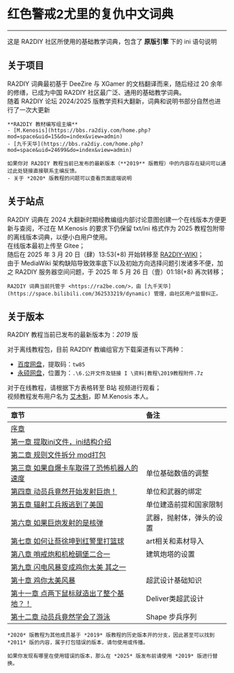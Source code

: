 # 红色警戒2尤里的复仇中文词典
---
这是 RA2DIY 社区所使用的基础教学词典，包含了 **原版引擎** 下的 ini 语句说明  

## 关于项目
RA2DIY 词典最初基于 DeeZire 与 XGamer 的文档翻译而来，随后经过 20 余年的修缮，已成为中国 RA2DIY 社区最广泛、通用的基础教学词典。  
随着 RA2DIY 论坛 2024/2025 版教学资料大翻新，词典和说明书部分自然也进行了一次大更新

```{important}
**RA2DIY 教材编写组主编**
- [M.Kenosis](https://bbs.ra2diy.com/home.php?mod=space&uid=15&do=index&view=admin)
- [九千天华](https://bbs.ra2diy.com/home.php?mod=space&uid=24699&do=index&view=admin)

如果你对 RA2DIY 教程当前已发布的最新版本（**2019** 版教程）中的内容存在疑问可以通过此处链接直接联系主编反馈。
- 关于 *2020* 版教程的问题可以查看页面底端说明
```

## 关于站点
RA2DIY 词典在 2024 大翻新时期经教编组内部讨论意图创建一个在线版本方便更新与查阅，不过在 M.Kenosis 的要求下仍保留 txt/ini 格式作为 2025 教程包附带的离线版本词典，以便小白用户使用。  
在线版本最初上传至 Gitee；  
随后在 2025 年 3 月 20 日（肆）13:53(+8) 开始转移至 [RA2DIY-WIKI](https://wiki.ra2diy.com/w/%E9%A6%96%E9%A1%B5)；  
由于 MediaWiki 架构缺陷导致效率底下以及初始方向选择问题引发诸多不便，加之 RA2DIY 服务器空间问题，于 2025 年 5 月 26 日（壹）01:18(+8) 再次转移；

```{note}
RA2DIY 词典当前托管于 <https://ra2be.com/>，由 [九千天华](https://space.bilibili.com/362533219/dynamic) 管理，由社区用户监督纠正。
```

## 关于版本
RA2DIY 教程当前已发布的最新版本为：*2019* 版

对于离线教程包，目前 RA2DIY 教编组官方下载渠道有以下两种：
- [百度网盘](https://pan.baidu.com/s/15DdI6hBCLLypmshxZAFPwQ)，提取码：`tw85`
- [永硕网盘](http://20400prosperous.ysepan.com/)，位置为：`.\6.公开文件及链接 I \资料|教程\2019教程附件.7z`

对于在线教程，请根据下方表格转至 B站 视频进行观看；  
视频教程发布用户名为 [艾木魁](https://space.bilibili.com/194846)，即 M.Kenosis 本人。

| 章节                                                                                      | 备注
|:------------------------------------------------------------------------------------------|:--------------------------|
| [序章](https://www.bilibili.com/video/BV1R441147pc)                                       |                           |
| [第一章 提取ini文件，ini结构介绍](https://www.bilibili.com/video/BV1t4411t7YK)            |                           |
| [第二章 规则文件拆分 mod打包](https://www.bilibili.com/video/BV1R4411t7i9)                |                           |
| [第三章 如果自爆卡车取得了恐怖机器人的速度](https://www.bilibili.com/video/BV1X4411t7Rj)  | 单位基础数值的调整        |
| [第四章 动员兵竟然开始发射巨炮！](https://www.bilibili.com/video/BV1D4411x7Y5)            | 单位和武器的绑定          |
| [第五章 辐射工兵叛逃到了美国](https://www.bilibili.com/video/BV1b441147we)                | 单位建造前提和国家限制    |
| [第六章 如果巨炮发射的是核弹](https://www.bilibili.com/video/BV1h441147wH)                | 武器，抛射体，弹头的设置  |
| [第七章 如何让蔡徐坤到红警里打篮球](https://www.bilibili.com/video/BV1n4411i71z)          | art相关和素材导入         |
| [第八章 哨戒炮和机枪碉堡二合一](https://www.bilibili.com/video/BV1Y4411i7ga)              | 建筑炮塔的设置            |
| [第九章 闪电风暴变成鸡你太美 其之一](https://www.bilibili.com/video/BV1M4411v7Se)         |                           |
| [第十章 鸡你太美风暴](https://www.bilibili.com/video/BV1z4411v7Em)                        | 超武设计基础知识          |
| [第十一章 点两下鼠标就造出了整个基地？！](https://www.bilibili.com/video/BV1f4411Y72B)    | Deliver类超武设计         |
| [第十二章 动员兵竟然学会了游泳](https://www.bilibili.com/video/BV1f4411Y7RR/)             | Shape 步兵序列            |

```{hint}
*2020* 版教程为其他成员基于 *2019* 版教程的历史版本开的分支，因此甚至可以找到 *2011* 版的内容，属于打包错误的版本，请勿使用或传播。

如果你发现有哪里在使用错误的版本，那么在 *2025* 版发布前请使用 *2019* 版进行替换。
```
